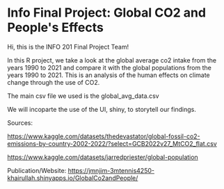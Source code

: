 # Info Final Project: Global CO2 and People's Effects
Hi, this is the INFO 201 Final Project Team! 

In this R project, we take a look at the global average co2 intake from the years 1990 to 2021 and compare it with the global populations from the years 1990 to 2021. This is an analysis
of the human effects on climate change through the use of CO2.

The main csv file we used is the global_avg_data.csv

We will incoparte the use of the UI, shiny, to storytell our findings.

Sources:

https://www.kaggle.com/datasets/thedevastator/global-fossil-co2-emissions-by-country-2002-2022/?select=GCB2022v27_MtCO2_flat.csv

https://www.kaggle.com/datasets/jarredpriester/global-population

Publication/Website:
https://jmnjim-3mtennis4250-khairullah.shinyapps.io/GlobalCo2andPeople/
